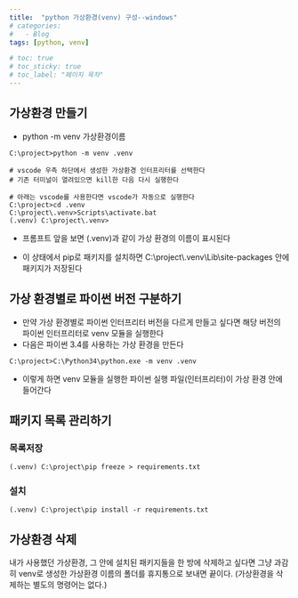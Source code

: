 ```yaml
---
title:  "python 가상환경(venv) 구성--windows"
# categories:
#   - Blog
tags: [python, venv]

# toc: true
# toc_sticky: true
# toc_label: "페이지 목차"
---
```


## 가상환경 만들기

+ python -m venv 가상환경이름

```text
C:\project>python -m venv .venv

# vscode 우측 하단에서 생성한 가상환경 인터프리터를 선택한다
# 기존 터미널이 열려있으면 kill한 다음 다시 실행한다

# 아래는 vscode를 사용한다면 vscode가 자동으로 실행한다
C:\project>cd .venv
C:\project\.venv>Scripts\activate.bat
(.venv) C:\project\.venv>
```

+ 프롬프트 앞을 보면 (.venv)과 같이 가상 환경의 이름이 표시된다

+ 이 상태에서 pip로 패키지를 설치하면 C:\project\\.venv\Lib\site-packages 안에 패키지가 저장된다

## 가상 환경별로 파이썬 버전 구분하기

+ 만약 가상 환경별로 파이썬 인터프리터 버전을 다르게 만들고 싶다면 해당 버전의 파이썬 인터프리터로 venv 모듈을 실행한다
+ 다음은 파이썬 3.4를 사용하는 가상 환경을 만든다

```text
C:\project>C:\Python34\python.exe -m venv .venv
```

+ 이렇게 하면 venv 모듈을 실행한 파이썬 실행 파일(인터프리터)이 가상 환경 안에 들어간다

## 패키지 목록 관리하기

### 목록저장

```text
(.venv) C:\project\pip freeze > requirements.txt
```

### 설치

```text
(.venv) C:\project\pip install -r requirements.txt
```

## 가상환경 삭제

내가 사용했던 가상환경, 그 안에 설치된 패키지들을 한 방에 삭제하고 싶다면 그냥 과감히 venv로 생성한 가상환경 이름의 폴더를 휴지통으로 보내면 끝이다. (가상환경을 삭제하는 별도의 명령어는 없다.)
